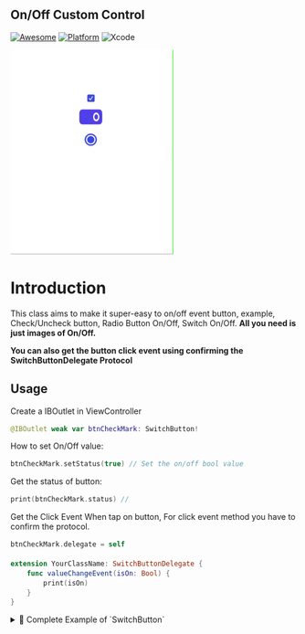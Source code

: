 ## On/Off Custom Control

[![Awesome](https://cdn.rawgit.com/sindresorhus/awesome/d7305f38d29fed78fa85652e3a63e154dd8e8829/media/badge.svg)](https://github.com/matteocrippa/awesome-swift)
[![Platform](https://img.shields.io/badge/Language-Swift_5.0-orange.svg)](https://developer.apple.com/library/content/documentation/Swift/Conceptual/Swift_Programming_Language/)
![Xcode](https://img.shields.io/badge/Xcode-11.5-blue.svg)


![Demo](https://github.com/JackyGajjar/SwitchButton/blob/master/switch_button.gif?raw=true)


# Introduction

This class aims to make it super-easy to on/off event button, example, Check/Uncheck button, Radio Button On/Off, Switch On/Off.
**All you need is just images of On/Off.**

**You can also get the button click event using confirming the SwitchButtonDelegate Protocol**


## Usage

Create a IBOutlet in ViewController
```Swift
@IBOutlet weak var btnCheckMark: SwitchButton!
```

How to set On/Off value:

```Swift
btnCheckMark.setStatus(true) // Set the on/off bool value
```

Get the status of button:

```Swift
print(btnCheckMark.status) // 
```

Get the Click Event When tap on button, For click event method you have to confirm the protocol. 

```Swift
btnCheckMark.delegate = self

extension YourClassName: SwitchButtonDelegate {
    func valueChangeEvent(isOn: Bool) {
        print(isOn)
    }
}
```

<details>
<summary>📑 Complete Example of `SwitchButton`</summary>

```swift
class MyViewController: UIViewController: SwitchButtonDelegate {
  @IBOutlet weak var btnCheckMark: SwitchButton!
  
  override func viewDidLoad() {
    super.viewDidLoad()
    print(btnCheckMark.status) // Get the current status of switch button
    btnCheckMark.setStatus(true) // Set the on/off bool value
    btnCheckMark.delegate = self // Confirm the delegate to get the click event of button
  }
  
  func valueChangeEvent(isOn: Bool) {
      print(isOn)
  }
}
```
</details>


